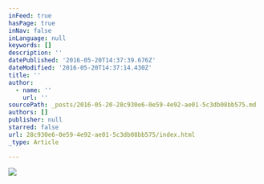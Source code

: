 ```yaml
---
inFeed: true
hasPage: true
inNav: false
inLanguage: null
keywords: []
description: ''
datePublished: '2016-05-20T14:37:39.676Z'
dateModified: '2016-05-20T14:37:14.430Z'
title: ''
author:
  - name: ''
    url: ''
sourcePath: _posts/2016-05-20-28c930e6-0e59-4e92-ae01-5c3db08bb575.md
authors: []
publisher: null
starred: false
url: 28c930e6-0e59-4e92-ae01-5c3db08bb575/index.html
_type: Article

---
```

![](https://s3-us-west-2.amazonaws.com/the-grid-img/p/6a51fbeebc59e5c77666faffb0ead8ce2231c552.jpg)